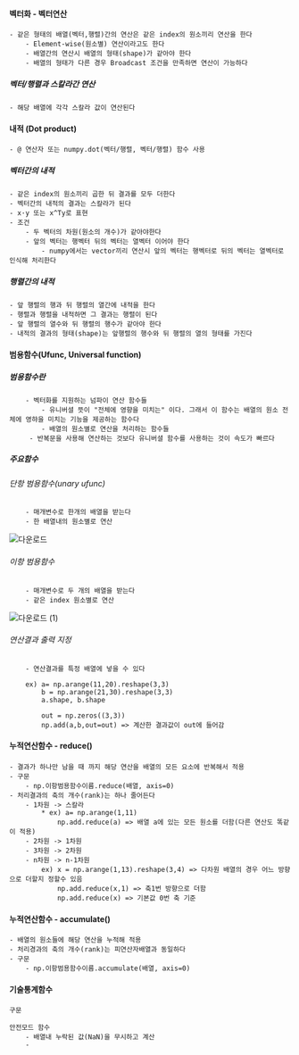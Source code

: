 #### 벡터화 - 벡터연산
    - 같은 형태의 배열(벡터,행렬)간의 연산은 같은 index의 원소끼리 연산을 한다
        - Element-wise(원소별) 연산이라고도 한다
        - 배열간의 연산시 배열의 형태(shape)가 같아야 한다
        - 배열의 형태가 다른 경우 Broadcast 조건을 만족하면 연산이 가능하다
        
##### 벡터/행렬과 스칼라간 연산

    - 해당 배열에 각각 스칼라 값이 연산된다

#### 내적 (Dot product)
    - @ 연산자 또는 numpy.dot(벡터/행렬, 벡터/행렬) 함수 사용
 ##### 벡터간의 내적
    - 같은 index의 원소끼리 곱한 뒤 결과를 모두 더한다
    - 벡터간의 내적의 결과는 스칼라가 된다
    - x·y 또는 x^Ty로 표현
    - 조건
        - 두 벡터의 차원(원소의 개수)가 같아야한다
        - 앞의 벡터는 행벡터 뒤의 벡터는 열벡터 이어야 한다
            - numpy에서는 vector끼리 연산시 앞의 벡터는 행벡터로 뒤의 벡터는 열벡터로 인식해 처리한다

 ##### 행렬간의 내적
    - 앞 행렬의 행과 뒤 행렬의 열간에 내적을 한다
    - 행렬과 행렬을 내적하면 그 결과는 행렬이 된다
    - 앞 행렬의 열수와 뒤 행렬의 행수가 같아야 한다
    - 내적의 결과의 형태(shape)는 앞행렬의 행수와 뒤 행렬의 열의 형태를 가진다

#### 범용함수(Ufunc, Universal function)

   ##### 범용함수란
        - 벡터화를 지원하는 넘파이 연산 함수들
            - 유니버셜 뜻이 "전체에 영향을 미치는" 이다. 그래서 이 함수는 배열의 원소 전체에 영햐을 미치는 기능을 제공하는 함수다
            - 배열의 원소별로 연산을 처리하는 함수들
         - 반복문을 사용해 연산하는 것보다 유니버셜 함수를 사용하는 것이 속도가 빠르다
      
   ##### 주요함수
   
   ###### 단항 범용함수(unary ufunc)
        - 매개변수로 한개의 배열을 받는다
        - 한 배열내의 원소별로 연산
  ![다운로드](https://user-images.githubusercontent.com/76146752/108631036-5b01b400-74ab-11eb-8d0c-a8918330e91e.png)
  
  
   ###### 이항 범용함수
        - 매개변수로 두 개의 배열을 받는다
        - 같은 index 원소별로 연산
   ![다운로드 (1)](https://user-images.githubusercontent.com/76146752/108644471-72b05b00-74f2-11eb-825e-491987cdd1a6.png)
   
   ###### 연산결과 출력 지정
        - 연산결과를 특정 배열에 넣을 수 있다
      
        ex) a= np.arange(11,20).reshape(3,3)
            b = np.arange(21,30).reshape(3,3)
            a.shape, b.shape
            
            out = np.zeros((3,3))
            np.add(a,b,out=out) => 계산한 결과값이 out에 들어감
            
 #### 누적연산함수 - reduce()
    - 결과가 하나만 남을 때 까지 해당 연산을 배열의 모든 요소에 반복해서 적용
    - 구문
        - np.이항범용함수이름.reduce(배열, axis=0)
    - 처리결과의 축의 개수(rank)는 하나 줄어든다
        - 1차원 -> 스칼라
            * ex) a= np.arange(1,11)
                np.add.reduce(a) => 배열 a에 있는 모든 원소를 더함(다른 연산도 똑같이 적용)
        - 2차원 -> 1차원
        - 3차원 -> 2차원
        - n차원 -> n-1차원
            ex) x = np.arange(1,13).reshape(3,4) => 다차원 배열의 경우 어느 방향으로 더할지 정할수 있음 
                np.add.reduce(x,1) => 축1번 방향으로 더함
                np.add.reduce(x) => 기본값 0번 축 기준
   
 #### 누적연산함수 - accumulate()
    - 배열의 원소들에 해당 연산을 누적해 적용
    - 처리경과의 축의 개수(rank)는 피연산자배열과 동일하다
    - 구문
        - np.이항범용함수이름.accumulate(배열, axis=0)

#### 기술통계함수
    구문
    
    안전모드 함수
        - 배열내 누락된 값(NaN)을 무시하고 계산
        - 
    

        

